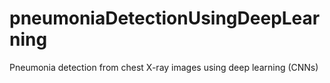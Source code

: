 # pneumoniaDetectionUsingDeepLearning
Pneumonia detection from chest X-ray images using deep learning (CNNs)
